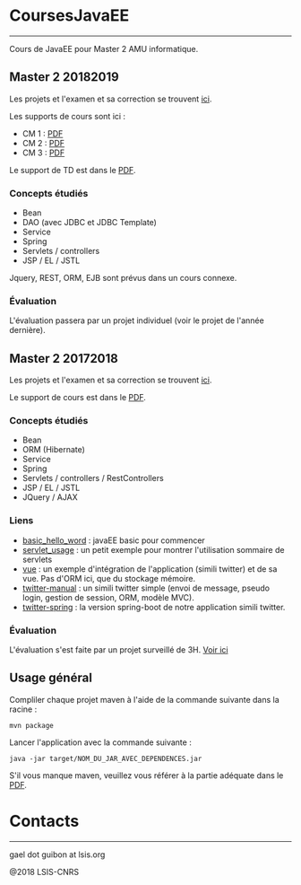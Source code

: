# CoursesJavaEE
-----

Cours de JavaEE pour Master 2 AMU informatique. 

## Master 2 20182019

Les projets et l'examen et sa correction se trouvent [ici](https://github.com/gguibon/CoursesJavaEE/tree/master/20182019).

Les supports de cours sont ici :
- CM 1 : [PDF](https://github.com/gguibon/CoursesJavaEE/blob/master/20182019/cm1_beans_services_dao.pdf)
- CM 2 : [PDF](https://github.com/gguibon/CoursesJavaEE/blob/master/20182019/cm2_servlets_controllers_view_el-jstl.pdf)
- CM 3 : [PDF](https://github.com/gguibon/CoursesJavaEE/blob/master/20182019/cm3-tests.pdf)

Le support de TD est dans le [PDF](https://github.com/gguibon/CoursesJavaEE/blob/master/20182019/jee_tp20182019.pdf).

### Concepts étudiés

- Bean
- DAO (avec JDBC et JDBC Template)
- Service
- Spring
- Servlets / controllers
- JSP / EL / JSTL

Jquery, REST, ORM, EJB sont prévus dans un cours connexe.

### Évaluation

L'évaluation passera par un projet individuel (voir le projet de l'année dernière).

## Master 2 20172018

Les projets et l'examen et sa correction se trouvent [ici](https://github.com/gguibon/CoursesJavaEE/tree/master/20172018).

Le support de cours est dans le [PDF](https://github.com/gguibon/CoursesJavaEE/blob/master/20172018/javaEE_20172018.pdf).

### Concepts étudiés

- Bean
- ORM (Hibernate)
- Service
- Spring
- Servlets / controllers / RestControllers
- JSP / EL / JSTL
- JQuery / AJAX

### Liens

- [basic_hello_word](https://github.com/gguibon/CoursesJavaEE/tree/master/20172018/basic_hello_world) : javaEE basic pour commencer
- [servlet_usage](https://github.com/gguibon/CoursesJavaEE/tree/master/20172018/servlet_usage) : un petit exemple pour montrer l'utilisation sommaire de servlets
- [vue](https://github.com/gguibon/CoursesJavaEE/tree/master/20172018/vue) : un exemple d'intégration de l'application (simili twitter) et de sa vue. Pas d'ORM ici, que du stockage mémoire.
- [twitter-manual](https://github.com/gguibon/CoursesJavaEE/tree/master/20172018/twitter-manual) : un simili twitter simple (envoi de message, pseudo login, gestion de session, ORM, modèle MVC).
- [twitter-spring](https://github.com/gguibon/CoursesJavaEE/tree/master/20172018/twitter-spring) : la version spring-boot de notre application simili twitter.

### Évaluation

L'évaluation s'est faite par un projet surveillé de 3H. [Voir ici](https://github.com/gguibon/CoursesJavaEE/tree/master/20172018/Examen)

## Usage général

Compliler chaque projet maven à l'aide de la commande suivante dans la racine :

```mvn package```

Lancer l'application avec la commande suivante :

```java -jar target/NOM_DU_JAR_AVEC_DEPENDENCES.jar```

S'il vous manque maven, veuillez vous référer à la partie adéquate dans le [PDF](https://github.com/gguibon/CoursesJavaEE/blob/master/javaEE_20172018.pdf).

# Contacts
-----
gael dot guibon at lsis.org

@2018 LSIS-CNRS
